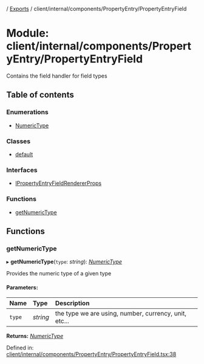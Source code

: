 [](../README.md) / [Exports](../modules.md) / client/internal/components/PropertyEntry/PropertyEntryField

# Module: client/internal/components/PropertyEntry/PropertyEntryField

Contains the field handler for field types

## Table of contents

### Enumerations

- [NumericType](../enums/client_internal_components_propertyentry_propertyentryfield.numerictype.md)

### Classes

- [default](../classes/client_internal_components_propertyentry_propertyentryfield.default.md)

### Interfaces

- [IPropertyEntryFieldRendererProps](../interfaces/client_internal_components_propertyentry_propertyentryfield.ipropertyentryfieldrendererprops.md)

### Functions

- [getNumericType](client_internal_components_propertyentry_propertyentryfield.md#getnumerictype)

## Functions

### getNumericType

▸ **getNumericType**(`type`: *string*): [*NumericType*](../enums/client_internal_components_propertyentry_propertyentryfield.numerictype.md)

Provides the numeric type of a given type

#### Parameters:

Name | Type | Description |
:------ | :------ | :------ |
`type` | *string* | the type we are using, number, currency, unit, etc...    |

**Returns:** [*NumericType*](../enums/client_internal_components_propertyentry_propertyentryfield.numerictype.md)

Defined in: [client/internal/components/PropertyEntry/PropertyEntryField.tsx:38](https://github.com/onzag/itemize/blob/55e63f2c/client/internal/components/PropertyEntry/PropertyEntryField.tsx#L38)
